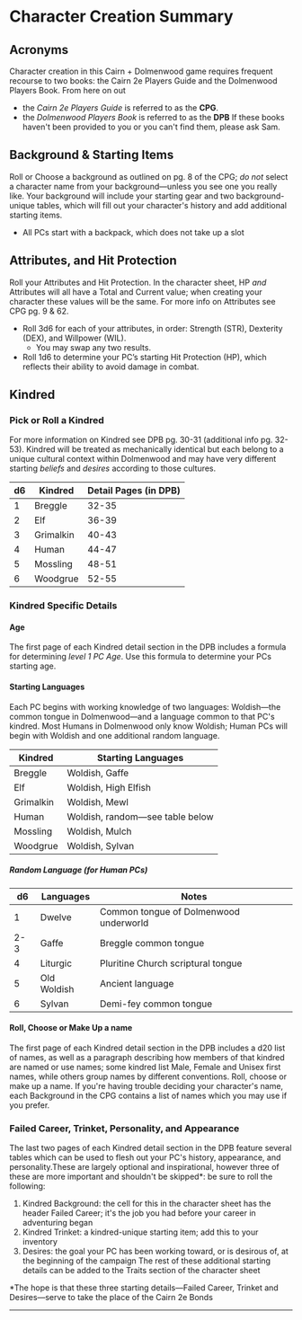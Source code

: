 # Character Creation Summary
## Acronyms
Character creation in this Cairn + Dolmenwood game requires frequent recourse to two books: the Cairn 2e Players Guide and the Dolmenwood Players Book.
From here on out
- the *Cairn 2e Players Guide* is referred to as the **CPG**.
- the *Dolmenwood Players Book* is referred to as the **DPB**
If these books haven't been provided to you or you can't find them, please ask Sam.
## Background & Starting Items
Roll or Choose a background as outlined on pg. 8 of the CPG; *do not* select a character name from your background—unless you see one you really like. Your background will include your starting gear and two background-unique tables, which will fill out your character's history and add additional starting items.
- All PCs start with a backpack, which does not take up a slot
## Attributes, and Hit Protection
Roll your Attributes and Hit Protection. In the character sheet, HP *and* Attributes will all have a Total and Current value; when creating your character these values will be the same. For more info on Attributes see CPG pg. 9 & 62.
- Roll 3d6 for each of your attributes, in order: Strength (STR), Dexterity (DEX), and Willpower (WIL).
	- You may swap any two results.
- Roll 1d6 to determine your PC’s starting Hit Protection (HP), which reflects their ability to avoid damage in combat.
## Kindred
### Pick or Roll a Kindred
For more information on Kindred see DPB pg. 30-31 (additional info pg. 32-53). Kindred will be treated as mechanically identical but each belong to a unique cultural context within Dolmenwood and may have very different starting *beliefs* and *desires* according to those cultures.

| d6  | Kindred   | Detail Pages (in DPB) |
| --- | --------- | --------------------- |
| 1   | Breggle   | 32-35                 |
| 2   | Elf       | 36-39                 |
| 3   | Grimalkin | 40-43                 |
| 4   | Human     | 44-47                 |
| 5   | Mossling  | 48-51                 |
| 6   | Woodgrue  | 52-55                 |
### Kindred Specific Details
#### Age
The first page of each Kindred detail section in the DPB includes a formula for determining *level 1 PC Age*. Use this formula to determine your PCs starting age.
#### Starting Languages
Each PC begins with working knowledge of two languages: Woldish—the common tongue in Dolmenwood—and a language common to that PC's kindred. Most Humans in Dolmenwood only know Woldish; Human PCs will begin with Woldish and one additional random language.

| Kindred   | Starting Languages              |
| --------- | ------------------------------- |
| Breggle   | Woldish, Gaffe                  |
| Elf       | Woldish, High Elfish            |
| Grimalkin | Woldish, Mewl                   |
| Human     | Woldish, random—see table below |
| Mossling  | Woldish, Mulch                  |
| Woodgrue  | Woldish, Sylvan                 |
##### Random Language (for Human PCs)
| d6  | Languages   | Notes                                  |
| --- | ----------- | -------------------------------------- |
| 1   | Dwelve      | Common tongue of Dolmenwood underworld |
| 2-3 | Gaffe       | Breggle common tongue                  |
| 4   | Liturgic    | Pluritine Church scriptural tongue     |
| 5   | Old Woldish | Ancient language                       |
| 6   | Sylvan      | Demi-fey common tongue                 |
#### Roll, Choose or Make Up a name
The first page of each Kindred detail section in the DPB includes a d20 list of names, as well as a paragraph describing how members of that kindred are named or use names; some kindred list Male, Female and Unisex first names, while others group names by different conventions. 
Roll, choose or make up a name. If you're having trouble deciding your character's name, each Background in the CPG contains a list of names which you may use if you prefer. 
### Failed Career, Trinket, Personality, and Appearance
The last two pages of each Kindred detail section in the DPB feature several tables which can be used to flesh out your PC's history, appearance, and personality.These are largely optional and inspirational, however three of these are more important and shouldn't be skipped\*: be sure to roll the following:
1. Kindred Background: the cell for this in the character sheet has the header Failed Career; it's the job you had before your career in adventuring began
2. Kindred Trinket: a kindred-unique starting item; add this to your inventory
3. Desires: the goal your PC has been working toward, or is desirous of, at the beginning of the campaign
The rest of these additional starting details can be added to the Traits section of the character sheet

\*The hope is that these three starting details—Failed Career, Trinket and Desires—serve to take the place of the Cairn 2e Bonds

--------
